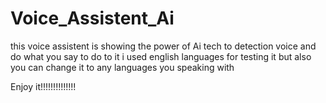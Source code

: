 # Voice_Assistent_Ai

this voice assistent is showing the power of Ai tech to detection voice and do what you say to do to it i used english languages for testing it but also you can change it to any languages 
you speaking with

Enjoy it!!!!!!!!!!!!!!
